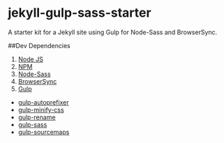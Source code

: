 # jekyll-gulp-sass-starter
A starter kit for a Jekyll site using Gulp for Node-Sass and BrowserSync.

##Dev Dependencies
1. [Node JS](https://nodejs.org/)
2. [NPM](http://blog.npmjs.org/post/85484771375/how-to-install-npm)
3. [Node-Sass](https://github.com/sass/node-sass)
3. [BrowserSync](http://www.browsersync.io/#install)
4. [Gulp](https://github.com/gulpjs/gulp/blob/master/docs/getting-started.md)
  * [gulp-autoprefixer](https://www.npmjs.com/package/gulp-autoprefixer)
  * [gulp-minify-css](https://www.npmjs.com/package/gulp-minify-css)
  * [gulp-rename](https://www.npmjs.com/package/gulp-rename)
  * [gulp-sass](https://www.npmjs.com/package/gulp-sass)
  * [gulp-sourcemaps](https://www.npmjs.com/package/gulp-sourcemaps)


